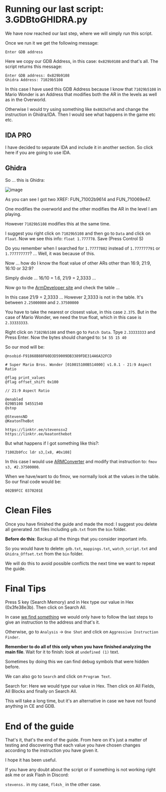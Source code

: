 # Running our last script: 3.GDBtoGHIDRA.py

We have now reached our last step, where we will simply run this script. 

Once we run it we get the following message:

```
Enter GDB address
```

Here we copy our GDB Address, in this case: `0x829b9108` and that's all. The script returns this message:

```
Enter GDB address: 0x829b9108
Ghidra Address: 71029b5108
```

In this case I have used this GDB Address because I know that `71029b5108` in Mario Wonder is an Address that modifies both the AR in the levels as well as in the Overworld.

Otherwise I would try using something like `0x802bdfe8` and change the instruction in Ghidra/IDA. Then I would see what happens in the game etc etc.

## IDA PRO

I have decided to separate IDA and include it in another section. So click here if you are going to use IDA.

## Ghidra

So ... this is Ghidra:

![image](https://i.imgur.com/cCPcWvW.png)

As you can see I got two XREF: FUN_71002b9614 and FUN_710069e47. 

One modifies the overworld and the other modifies the AR in the level I am playing. 

However `71029b5108` modifies this at the same time.

I suggest you right click on `71029b5108` and then go to `Data` and click on `Float`. Now we see this info: `float 1.777778`. Save (Press Control S)

Do you remember when I searched for `1.77777802` instead of `1.777777791` or `1.777777777`? ... Well, it was because of this.

Now ... how do I know the float value of other ARs other than 16:9, 21:9, 16:10 or 32:9?

Simply divide ... 16/10 = 1.6, 21/9 = 2,3333 ...

Now go to the [ArmDeveloper site](https://developer.arm.com/documentation/ka001136/latest) and check the table ...

In this case 21/9 = 2,3333 ... However 2,3333 is not in the table. It's between `2.25000000` and `2.37500000`

You have to take the nearest or closest value, in this case `2.375`. But in the case of Mario Wonder, we need the true float, which in this case is `2.33333333`.

Right click on `71029b5108` and then go to `Patch Data`. Tpye `2.33333333` and Press Enter. Now the bytes should changed to: `54 55 15 40`

So our mod will be:

```
@nsobid-F91868B88F60D3D59009DB3389FDE314A6A32FCD

# Super Mario Bros. Wonder [010015100B514000] v1.0.1 - 21:9 Aspect Ratio

@flag print_values
@flag offset_shift 0x100

// 21:9 Aspect Ratio

@enabled
029B5108 54551540
@stop

@StevensND
@KeatonTheBot

https://linktr.ee/stevenssv2
https://linktr.ee/keatonthebot
```

But what happens if I got something like this?:

```
71002b9fcc ldr s3,[x8, #0x108]
```

In this case I would use [ARMConverter](https://armconverter.com/?code=fmov%20s3,%20%232.37500000) and modify that instruction to: `fmov s3, #2.37500000`.

When we have/want to do fmov, we normally look at the values in the table. So our final code would be:

```
002B9FCC 0370201E
```

# Clean Files

Once you have finished the guide and made the mod: I suggest you delete all generated .txt files including `gdb.txt` from the `bin` folder.

**Before do this**: Backup all the things that you consider important info.

So you would have to delete: `gdb.txt`, `mappings.txt`, `watch_script.txt` and `Ghidra_Offset.txt` from the `bin` folder.

We will do this to avoid possible conflicts the next time we want to repeat the guide.

# Final Tips

Press S key (Search Memory) and in Hex type our value in Hex (0x3fe38e3b). Then click on Search All.

In case [we find something](https://i.imgur.com/SFmMOPF.png) we would only have to follow the last steps to give an instruction to the address and that's it.

Otherwise, go to `Analysis` -> `One Shot` and click on `Aggressive Instruction Finder`.

**Remember to do all of this only when you have finished analyzing the main file**. Wait for it to finish: look at `undefined (1)` text.

Sometimes by doing this we can find debug symbols that were hidden before.

We can also go to `Search` and click on `Program Text`.

Search for: Here we would type our value in Hex. Then click on All Fields, All Blocks and finally on Search All.

This will take a long time, but it's an alternative in case we have not found anything in CE and GDB.

# End of the guide

That's it, that's the end of the guide. From here on it's just a matter of testing and discovering that each value you have chosen changes according to the instruction you have given it.

I hope it has been useful.

If you have any doubt about the script or if something is not working right ask me or ask Flash in Discord:

`stevenss.` in my case, `fl4sh_` in the other case.